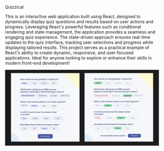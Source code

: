 Quizzical

This is an interactive web application built using React, designed to dynamically display quiz questions and results based on user actions and progress. Leveraging React's powerful features such as conditional rendering and state management, the application provides a seamless and engaging quiz experience. The state-driven approach ensures real-time updates to the quiz interface, tracking user selections and progress while displaying tailored results. This project serves as a practical example of React's ability to create dynamic, responsive, and user-focused applications. Ideal for anyone looking to explore or enhance their skills in modern front-end development!

![Quizzical Preview](src/Images/Quizzical.png)
